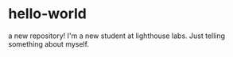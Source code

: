 # hello-world
a new repository!
I'm a new student at lighthouse labs.
Just telling something about myself.
